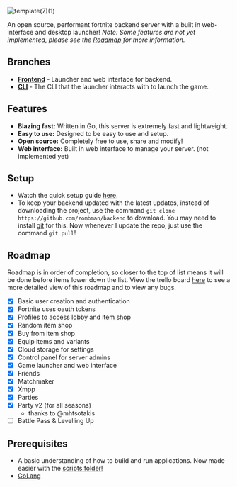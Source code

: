 ![template(7)(1)](https://github.com/zombman/backend/assets/121964555/a1624e90-ed7a-4a8d-a00c-b6707c69b4ac)

An open source, performant fortnite backend server with a built in web-interface and desktop launcher! _Note: Some features are not yet implemented, please see the [Roadmap](#roadmap) for more information._

## Branches

- **[Frontend](https://github.com/zombman/server/tree/frontend)** - Launcher and web interface for backend.
- **[CLI](https://github.com/zombman/server/tree/cli)** - The CLI that the launcher interacts with to launch the game.

## Features

- **Blazing fast:** Written in Go, this server is extremely fast and lightweight.
- **Easy to use:** Designed to be easy to use and setup.
- **Open source:** Completely free to use, share and modify!
- **Web interface:** Built in web interface to manage your server. (not implemented yet)

## Setup

- Watch the quick setup guide [here](https://www.youtube.com/watch?v=WvWrgmEH6ZI&t=189s&ab_channel=ulnk).
- To keep your backend updated with the latest updates, instead of downloading the project, use the command `git clone https://github.com/zombman/backend` to download. You may need to install [git](https://git-scm.com/) for this. Now whenever I update the repo, just use the command `git pull`!

## Roadmap

Roadmap is in order of completion, so closer to the top of list means it will be done before items lower down the list. View the trello board [here](https://trello.com/b/7AKhxa5T/zombie-server) to see a more detailed view of this roadmap and to view any bugs.

- [x] Basic user creation and authentication
- [x] Fortnite uses oauth tokens
- [x] Profiles to access lobby and item shop
- [x] Random item shop
- [x] Buy from item shop
- [x] Equip items and variants
- [x] Cloud storage for settings
- [x] Control panel for server admins
- [x] Game launcher and web interface
- [x] Friends
- [x] Matchmaker
- [x] Xmpp
- [x] Parties
- [x] Party v2 (for all seasons)
  - thanks to @mhtsotakis
- [ ] Battle Pass & Levelling Up

## Prerequisites

- A basic understanding of how to build and run applications. Now made easier with the [scripts folder!](https://github.com/zombman/backend/tree/master/_setup)
- [GoLang](https://go.dev)
